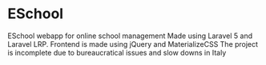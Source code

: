 # ESchool
ESchool webapp for online school management
Made using Laravel 5 and Laravel LRP.
Frontend is made using jQuery and MaterializeCSS
The project is incomplete due to bureaucratical issues and slow downs in Italy
